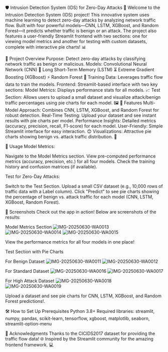 🛡️ Intrusion Detection System (IDS) for Zero-Day Attacks 🚀
Welcome to the Intrusion Detection System (IDS) project! This innovative system uses machine learning to detect zero-day attacks by analyzing network traffic flow. Built with four powerful models—CNN, LSTM, XGBoost, and Random Forest—it predicts whether traffic is benign or an attack. The project also features a user-friendly Streamlit frontend with two sections: one for viewing model metrics and another for testing with custom datasets, complete with interactive pie charts! 📊

🌟 Project Overview
Purpose: Detect zero-day attacks by classifying network traffic as benign or malicious.
Models:
Convolutional Neural Network (CNN) 🎨
Long Short-Term Memory (LSTM) ⏳
Extreme Gradient Boosting (XGBoost) ⚡
Random Forest 🌳
Training Data: Leverages traffic flow data to train the models.
Frontend: Streamlit-based interface with two key sections:
Model Metrics: Displays performance stats for all models. 📈
Test Section: Allows users to upload a small dataset and visualize attack/benign traffic percentages using pie charts for each model. 🖼️
🚀 Features
Multi-Model Approach: Combines CNN, LSTM, XGBoost, and Random Forest for robust detection.
Real-Time Testing: Upload your dataset and see instant results with pie charts per model.
Performance Insights: Detailed metrics (accuracy, precision, recall, F1-score) for each model.
User-Friendly: Simple Streamlit interface for easy interaction. 😊
Visualizations: Attractive pie charts showing benign vs. attack traffic distribution. 🎉

🎯 Usage
Model Metrics:

Navigate to the Model Metrics section.
View pre-computed performance metrics (accuracy, precision, etc.) for all four models.
Check the training history and confusion matrices (if available).

Test for Zero-Day Attacks:

Switch to the Test Section.
Upload a small CSV dataset (e.g., 10,000 rows of traffic data with a Label column).
Click "Predict" to see pie charts showing the percentage of benign vs. attack traffic for each model (CNN, LSTM, XGBoost, Random Forest).

📸 Screenshots
Check out the app in action! Below are screenshots of the results:

Model Metrics Section
![IMG-20250630-WA0013](https://github.com/user-attachments/assets/1742f4c9-7971-4849-baa0-07eb009191ec)
![IMG-20250630-WA0014](https://github.com/user-attachments/assets/cf6bc2e8-0940-411a-9937-7c48cbf69287)
![IMG-20250630-WA0015](https://github.com/user-attachments/assets/0af0dddc-ee97-4943-adbf-9f605981478c)

View the performance metrics for all four models in one place!

Test Section with Pie Charts

For Benign Dataset
![IMG-20250630-WA0011](https://github.com/user-attachments/assets/97965fe9-0b75-437f-8025-6657a9365129)
![IMG-20250630-WA0012](https://github.com/user-attachments/assets/9efcfa48-96b0-4035-b750-2d57e5ce247e)

For Standard Dataset
![IMG-20250630-WA0016](https://github.com/user-attachments/assets/56fce7b5-ce8c-42ed-9ae6-f4bc830a2595)
![IMG-20250630-WA0017](https://github.com/user-attachments/assets/5defebe4-a7d9-46cc-9fdf-160a6814637f)

For High Attack Dataset
![IMG-20250630-WA0018](https://github.com/user-attachments/assets/dcd40d61-0d1f-4dd9-91f7-910ca13380af)
![IMG-20250630-WA0019](https://github.com/user-attachments/assets/531f293c-6520-4e57-8816-7ae75f6e9f98)

Upload a dataset and see pie charts for CNN, LSTM, XGBoost, and Random Forest predictions!.

🛠️ How to Set Up
Prerequisites
Python 3.8+
Required libraries: streamlit, numpy, pandas, scikit-learn, tensorflow, xgboost, matplotlib, seaborn, streamlit-option-menu

🙌 Acknowledgments
Thanks to the CICIDS2017 dataset for providing the traffic flow data! 🌐
Inspired by the Streamlit community for the amazing frontend framework. 💻
